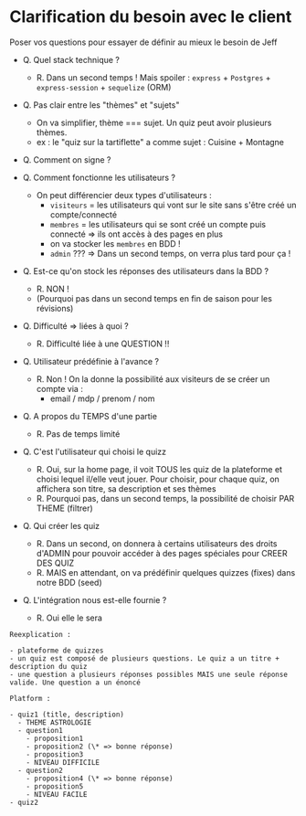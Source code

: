 # Clarification du besoin avec le client

Poser vos questions pour essayer de définir au mieux le besoin de Jeff

- Q. Quel stack technique ?
  - R. Dans un second temps ! Mais spoiler : `express` + `Postgres` + `express-session` + `sequelize` (ORM)

- Q. Pas clair entre les "thèmes" et "sujets"
  - On va simplifier, thème === sujet. Un quiz peut avoir plusieurs thèmes.
  - ex : le "quiz sur la tartiflette" a comme sujet : Cuisine + Montagne

- Q. Comment on signe ?

- Q. Comment fonctionne les utilisateurs ?

  - On peut différencier deux types d'utilisateurs :
    - `visiteurs` = les utilisateurs qui vont sur le site sans s'être créé un compte/connecté
    - `membres` = les utilisateurs qui se sont créé un compte puis connecté => ils ont accès à des pages en plus
    - on va stocker les `membres` en BDD !
    - `admin` ??? => Dans un second temps, on verra plus tard pour ça !

- Q. Est-ce qu'on stock les réponses des utilisateurs dans la BDD ?
  - R. NON !
  - (Pourquoi pas dans un second temps en fin de saison pour les révisions)

- Q. Difficulté => liées à quoi ?
  - R. Difficulté liée à une QUESTION !!

- Q. Utilisateur prédéfinie à l'avance ?
  - R. Non ! On la donne la possibilité aux visiteurs de se créer un compte via :
    - email / mdp / prenom / nom

- Q. A propos du TEMPS d'une partie
  - R. Pas de temps limité

- Q. C'est l'utilisateur qui choisi le quizz
  - R. Oui, sur la home page, il voit TOUS les quiz de la plateforme et choisi lequel il/elle veut jouer. Pour choisir, pour chaque quiz, on affichera son titre, sa description et ses thèmes
  - R. Pourquoi pas, dans un second temps, la possibilité de choisir PAR THEME (filtrer)

- Q. Qui créer les quiz
  - R. Dans un second, on donnera à certains utilisateurs des droits d'ADMIN pour pouvoir accéder à des pages spéciales pour CREER DES QUIZ
  - R. MAIS en attendant, on va prédéfinir quelques quizzes (fixes) dans notre BDD (seed)
- Q. L'intégration nous est-elle fournie ?
  - R. Oui elle le sera

```
Reexplication :

- plateforme de quizzes
- un quiz est composé de plusieurs questions. Le quiz a un titre + description du quiz
- une question a plusieurs réponses possibles MAIS une seule réponse valide. Une question a un énoncé

Platform :

- quiz1 (title, description)
  - THEME ASTROLOGIE
  - question1
    - proposition1
    - proposition2 (\* => bonne réponse)
    - proposition3
    - NIVEAU DIFFICILE
  - question2
    - proposition4 (\* => bonne réponse)
    - proposition5
    - NIVEAU FACILE
- quiz2
```
